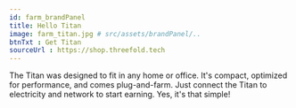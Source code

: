 ```yaml
---
id: farm_brandPanel
title: Hello Titan
image: farm_titan.jpg # src/assets/brandPanel/..
btnTxt : Get Titan
sourceUrl : https://shop.threefold.tech
---
```

The Titan was designed to fit in any home or office. It's compact, optimized for performance, and comes plug-and-farm. Just connect the Titan to electricity and network to start earning. Yes, it's that simple!
